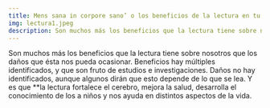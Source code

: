 ```yaml
---
title: Mens sana in corpore sano’ o los beneficios de la lectura en tu cuerpo y mente
img: lectura1.jpeg
description: Son muchos más los beneficios que la lectura tiene sobre nosotros
---
```

Son muchos más los beneficios que la lectura tiene sobre nosotros que los daños que ésta nos pueda ocasionar. Beneficios hay múltiples identificados, y que son fruto de estudios e investigaciones. Daños no hay identificados, aunque algunos dirán que esto depende de lo que se lea. Y es que **la lectura fortalece el cerebro, mejora la salud, desarrolla el conocimiento de los a niños y nos ayuda en distintos aspectos de la vida.